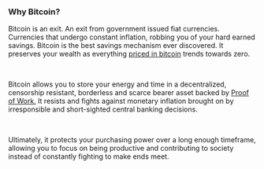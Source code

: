 ### Why Bitcoin?

Bitcoin is an exit. An exit from government issued fiat currencies. Currencies that undergo constant inflation, robbing you of your hard earned savings.
Bitcoin is the best savings mechanism ever discovered. It preserves your wealth as everything <a class="underline text-blue-400 hover:text-[#3c6594]" href="https://www.pricedinbitcoin21.com/landing" target="_blank" rel="noopener noreferrer">priced in bitcoin</a>
trends towards zero. 

<br>

Bitcoin allows you to store your energy and time in a decentralized, censorship resistant, 
borderless and scarce bearer asset backed by <a class="underline text-blue-400 hover:text-[#3c6594]" href="https://medium.com/bitcoin-tech-talk/the-anatomy-of-proof-of-work-98c85b6f6667" target="_blank" rel="noopener noreferrer">Proof of Work.</a>
It resists and fights against monetary inflation brought on by irresponsible and short-sighted central banking decisions. 

<br>

Ultimately, it protects your purchasing power over a long enough timeframe, allowing you
to focus on being productive and contributing to society instead of constantly fighting to make ends meet.
